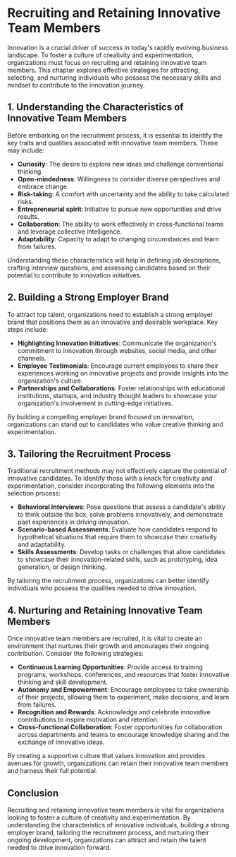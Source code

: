 Recruiting and Retaining Innovative Team Members
=========================================================

Innovation is a crucial driver of success in today's rapidly evolving business landscape. To foster a culture of creativity and experimentation, organizations must focus on recruiting and retaining innovative team members. This chapter explores effective strategies for attracting, selecting, and nurturing individuals who possess the necessary skills and mindset to contribute to the innovation journey.

1\. Understanding the Characteristics of Innovative Team Members
---------------------------------------------------------------

Before embarking on the recruitment process, it is essential to identify the key traits and qualities associated with innovative team members. These may include:

* **Curiosity**: The desire to explore new ideas and challenge conventional thinking.
* **Open-mindedness**: Willingness to consider diverse perspectives and embrace change.
* **Risk-taking**: A comfort with uncertainty and the ability to take calculated risks.
* **Entrepreneurial spirit**: Initiative to pursue new opportunities and drive results.
* **Collaboration**: The ability to work effectively in cross-functional teams and leverage collective intelligence.
* **Adaptability**: Capacity to adapt to changing circumstances and learn from failures.

Understanding these characteristics will help in defining job descriptions, crafting interview questions, and assessing candidates based on their potential to contribute to innovation initiatives.

2\. Building a Strong Employer Brand
-----------------------------------

To attract top talent, organizations need to establish a strong employer brand that positions them as an innovative and desirable workplace. Key steps include:

* **Highlighting Innovation Initiatives**: Communicate the organization's commitment to innovation through websites, social media, and other channels.
* **Employee Testimonials**: Encourage current employees to share their experiences working on innovative projects and provide insights into the organization's culture.
* **Partnerships and Collaborations**: Foster relationships with educational institutions, startups, and industry thought leaders to showcase your organization's involvement in cutting-edge initiatives.

By building a compelling employer brand focused on innovation, organizations can stand out to candidates who value creative thinking and experimentation.

3\. Tailoring the Recruitment Process
------------------------------------

Traditional recruitment methods may not effectively capture the potential of innovative candidates. To identify those with a knack for creativity and experimentation, consider incorporating the following elements into the selection process:

* **Behavioral Interviews**: Pose questions that assess a candidate's ability to think outside the box, solve problems innovatively, and demonstrate past experiences in driving innovation.
* **Scenario-based Assessments**: Evaluate how candidates respond to hypothetical situations that require them to showcase their creativity and adaptability.
* **Skills Assessments**: Develop tasks or challenges that allow candidates to showcase their innovation-related skills, such as prototyping, idea generation, or design thinking.

By tailoring the recruitment process, organizations can better identify individuals who possess the qualities needed to drive innovation.

4\. Nurturing and Retaining Innovative Team Members
--------------------------------------------------

Once innovative team members are recruited, it is vital to create an environment that nurtures their growth and encourages their ongoing contribution. Consider the following strategies:

* **Continuous Learning Opportunities**: Provide access to training programs, workshops, conferences, and resources that foster innovative thinking and skill development.
* **Autonomy and Empowerment**: Encourage employees to take ownership of their projects, allowing them to experiment, make decisions, and learn from failures.
* **Recognition and Rewards**: Acknowledge and celebrate innovative contributions to inspire motivation and retention.
* **Cross-functional Collaboration**: Foster opportunities for collaboration across departments and teams to encourage knowledge sharing and the exchange of innovative ideas.

By creating a supportive culture that values innovation and provides avenues for growth, organizations can retain their innovative team members and harness their full potential.

Conclusion
----------

Recruiting and retaining innovative team members is vital for organizations looking to foster a culture of creativity and experimentation. By understanding the characteristics of innovative individuals, building a strong employer brand, tailoring the recruitment process, and nurturing their ongoing development, organizations can attract and retain the talent needed to drive innovation forward.
